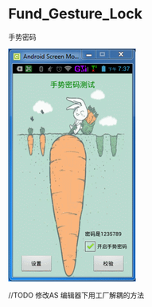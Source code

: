 # Fund_Gesture_Lock
手势密码

![](https://github.com/longtaoge/Fund_Gesture_Lock/blob/master/password.gif)

//TODO  修改AS 编辑器下用工厂解耦的方法


